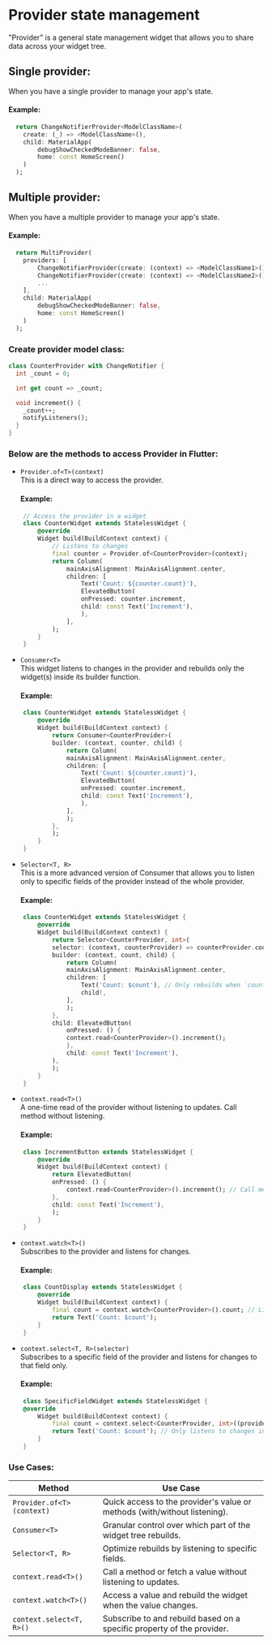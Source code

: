 # Provider state management

"Provider" is a general state management widget that allows you to share data across your widget tree.

## Single provider:
When you have a single provider to manage your app's state.
#### Example:
```dart
  return ChangeNotifierProvider<ModelClassName>( 
    create: (_) => <ModelClassName>(), 
    child: MaterialApp( 
        debugShowCheckedModeBanner: false, 
        home: const HomeScreen()
    )
  );
```

## Multiple provider:
When you have a multiple provider to manage your app's state.
#### Example:
```dart
  return MultiProvider( 
    providers: [
        ChangeNotifierProvider(create: (context) => <ModelClassName1>()),
        ChangeNotifierProvider(create: (context) => <ModelClassName2>()),
        ...
    ], 
    child: MaterialApp( 
        debugShowCheckedModeBanner: false, 
        home: const HomeScreen()
    )
  );
```

### Create provider model class:
```dart
class CounterProvider with ChangeNotifier {
  int _count = 0;

  int get count => _count;

  void increment() {
    _count++;
    notifyListeners();
  }
}
```

### Below are the methods to access Provider in Flutter:

- `Provider.of<T>(context)`</br>
    This is a direct way to access the provider.
    #### Example:
```dart
    // Access the provider in a widget
    class CounterWidget extends StatelessWidget {
        @override
        Widget build(BuildContext context) {
            // Listens to changes
            final counter = Provider.of<CounterProvider>(context); 
            return Column(
                mainAxisAlignment: MainAxisAlignment.center,
                children: [
                    Text('Count: ${counter.count}'),
                    ElevatedButton(
                    onPressed: counter.increment,
                    child: const Text('Increment'),
                    ),
                ],
            );
        }
    }
```

- `Consumer<T>`</br>
  This widget listens to changes in the provider and rebuilds only the widget(s) inside its builder function.
    #### Example:
```dart
    class CounterWidget extends StatelessWidget {
        @override
        Widget build(BuildContext context) {
            return Consumer<CounterProvider>(
            builder: (context, counter, child) {
                return Column(
                mainAxisAlignment: MainAxisAlignment.center,
                children: [
                    Text('Count: ${counter.count}'),
                    ElevatedButton(
                    onPressed: counter.increment,
                    child: const Text('Increment'),
                    ),
                ],
                );
            },
            );
        }
    }
```

- `Selector<T, R>`</br>
  This is a more advanced version of Consumer that allows you to listen only to specific fields of the provider instead of the whole provider.
    #### Example:
```dart
    class CounterWidget extends StatelessWidget {
        @override
        Widget build(BuildContext context) {
            return Selector<CounterProvider, int>(
            selector: (context, counterProvider) => counterProvider.count,
            builder: (context, count, child) {
                return Column(
                mainAxisAlignment: MainAxisAlignment.center,
                children: [
                    Text('Count: $count'), // Only rebuilds when `count` changes
                    child!,
                ],
                );
            },
            child: ElevatedButton(
                onPressed: () {
                context.read<CounterProvider>().increment();
                },
                child: const Text('Increment'),
            ),
            );
        }
    }
```

- `context.read<T>()`</br>
  A one-time read of the provider without listening to updates. Call method without listening.
    #### Example:
```dart
    class IncrementButton extends StatelessWidget {
        @override
        Widget build(BuildContext context) {
            return ElevatedButton(
            onPressed: () {
                context.read<CounterProvider>().increment(); // Call method without listening
            },
            child: const Text('Increment'),
            );
        }
    }
```

- `context.watch<T>()`</br>
  Subscribes to the provider and listens for changes.
    #### Example:
```dart
    class CountDisplay extends StatelessWidget {
        @override
        Widget build(BuildContext context) {
            final count = context.watch<CounterProvider>().count; // Listens for changes
            return Text('Count: $count');
        }
    }
```

- `context.select<T, R>(selector)`</br>
  Subscribes to a specific field of the provider and listens for changes to that field only.
    #### Example:
```dart
    class SpecificFieldWidget extends StatelessWidget {
    @override
        Widget build(BuildContext context) {
            final count = context.select<CounterProvider, int>((provider) => provider.count);
            return Text('Count: $count'); // Only listens to changes in `count`
        }
    }
```

### Use Cases:
| Method                 | Use Case                                                               |
|------------------------|------------------------------------------------------------------------|
| `Provider.of<T>(context)` | Quick access to the provider's value or methods (with/without listening). |
| `Consumer<T>`           | Granular control over which part of the widget tree rebuilds.         |
| `Selector<T, R>`        | Optimize rebuilds by listening to specific fields.                   |
| `context.read<T>()`     | Call a method or fetch a value without listening to updates.          |
| `context.watch<T>()`    | Access a value and rebuild the widget when the value changes.         |
| `context.select<T, R>()` | Subscribe to and rebuild based on a specific property of the provider. |

